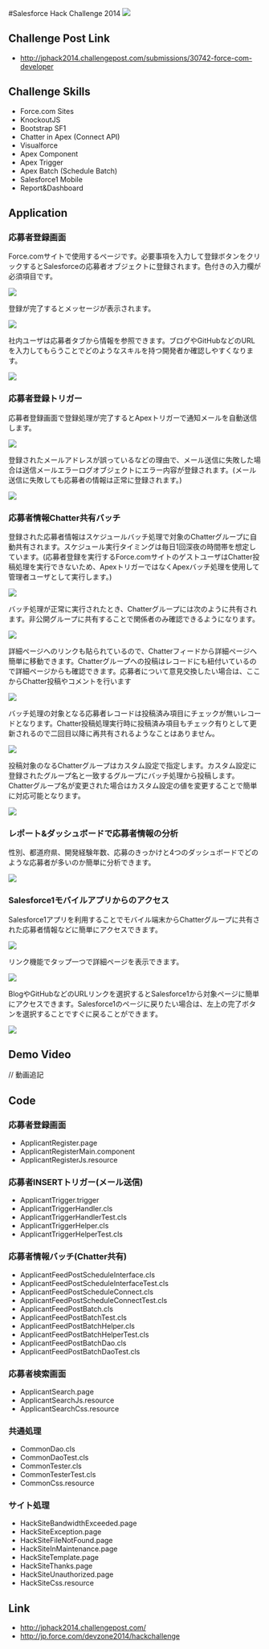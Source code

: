 #Salesforce Hack Challenge 2014
<img src="http://f.st-hatena.com/images/fotolife/t/tyoshikawa1106/20141214/20141214170744.png" />  

## Challenge Post Link
- http://jphack2014.challengepost.com/submissions/30742-force-com-developer

## Challenge Skills
- Force.com Sites
- KnockoutJS
- Bootstrap SF1
- Chatter in Apex (Connect API)
- Visualforce
- Apex Component
- Apex Trigger
- Apex Batch (Schedule Batch)
- Salesforce1 Mobile
- Report&Dashboard

## Application
### 応募者登録画面
Force.comサイトで使用するページです。必要事項を入力して登録ボタンをクリックするとSalesforceの応募者オブジェクトに登録されます。色付きの入力欄が必須項目です。

<img src="http://f.st-hatena.com/images/fotolife/t/tyoshikawa1106/20141214/20141214161045.png" />


登録が完了するとメッセージが表示されます。

<img src="http://f.st-hatena.com/images/fotolife/t/tyoshikawa1106/20141214/20141214161423.png" />

社内ユーザは応募者タブから情報を参照できます。ブログやGitHubなどのURLを入力してもらうことでどのようなスキルを持つ開発者か確認しやすくなります。

<img src="http://f.st-hatena.com/images/fotolife/t/tyoshikawa1106/20141214/20141214162846.png" />


### 応募者登録トリガー
応募者登録画面で登録処理が完了するとApexトリガーで通知メールを自動送信します。

<img src="http://f.st-hatena.com/images/fotolife/t/tyoshikawa1106/20141214/20141214161739.png" />


登録されたメールアドレスが誤っているなどの理由で、メール送信に失敗した場合は送信メールエラーログオブジェクトにエラー内容が登録されます。(メール送信に失敗しても応募者の情報は正常に登録されます。)

<img src="http://f.st-hatena.com/images/fotolife/t/tyoshikawa1106/20141214/20141214162026.png" />

### 応募者情報Chatter共有バッチ
登録された応募者情報はスケジュールバッチ処理で対象のChatterグループに自動共有されます。スケジュール実行タイミングは毎日1回深夜の時間帯を想定しています。(応募者登録を実行するForce.comサイトのゲストユーザはChatter投稿処理を実行できないため、ApexトリガーではなくApexバッチ処理を使用して管理者ユーザとして実行します。)

<img src="http://f.st-hatena.com/images/fotolife/t/tyoshikawa1106/20141214/20141214164910.png" />

バッチ処理が正常に実行されたとき、Chatterグループには次のように共有されます。非公開グループに共有することで関係者のみ確認できるようになります。

<img src="http://f.st-hatena.com/images/fotolife/t/tyoshikawa1106/20141214/20141214165807.png" />

詳細ページへのリンクも貼られているので、Chatterフィードから詳細ページへ簡単に移動できます。Chatterグループへの投稿はレコードにも紐付いているので詳細ページからも確認できます。応募者について意見交換したい場合は、ここからChatter投稿やコメントを行います

<img src="http://f.st-hatena.com/images/fotolife/t/tyoshikawa1106/20141214/20141214171559.png" />


バッチ処理の対象となる応募者レコードは投稿済み項目にチェックが無いレコードとなります。Chatter投稿処理実行時に投稿済み項目もチェック有りとして更新されるので二回目以降に再共有されるようなことはありません。

<img src="http://f.st-hatena.com/images/fotolife/t/tyoshikawa1106/20141214/20141214173100.png" />


投稿対象のなるChatterグループはカスタム設定で指定します。カスタム設定に登録されたグループ名と一致するグループにバッチ処理から投稿します。Chatterグループ名が変更された場合はカスタム設定の値を変更することで簡単に対応可能となります。

<img src="http://f.st-hatena.com/images/fotolife/t/tyoshikawa1106/20141214/20141214174016.png" />

### レポート&ダッシュボードで応募者情報の分析
性別、都道府県、開発経験年数、応募のきっかけと4つのダッシュボードでどのような応募者が多いのか簡単に分析できます。

<img src="http://f.st-hatena.com/images/fotolife/t/tyoshikawa1106/20141214/20141214174735.png" />

### Salesforce1モバイルアプリからのアクセス
Salesforce1アプリを利用することでモバイル端末からChatterグループに共有された応募者情報などに簡単にアクセスできます。

<img src="http://f.st-hatena.com/images/fotolife/t/tyoshikawa1106/20141214/20141214175744.png" />

リンク機能でタップ一つで詳細ページを表示できます。

<img src="http://f.st-hatena.com/images/fotolife/t/tyoshikawa1106/20141214/20141214175746.png" />

BlogやGitHubなどのURLリンクを選択するとSalesforce1から対象ページに簡単にアクセスできます。Salesforce1のページに戻りたい場合は、左上の完了ボタンを選択することですぐに戻ることができます。

<img src="http://f.st-hatena.com/images/fotolife/t/tyoshikawa1106/20141214/20141214175747.png" />




## Demo Video
// 動画追記

## Code
### 応募者登録画面  
- ApplicantRegister.page  
- ApplicantRegisterMain.component  
- ApplicantRegisterJs.resource

### 応募者INSERTトリガー(メール送信)  
- ApplicantTrigger.trigger  
- ApplicantTriggerHandler.cls  
- ApplicantTriggerHandlerTest.cls  
- ApplicantTriggerHelper.cls  
- ApplicantTriggerHelperTest.cls  

### 応募者情報バッチ(Chatter共有)  
- ApplicantFeedPostScheduleInterface.cls
- ApplicantFeedPostScheduleInterfaceTest.cls  
- ApplicantFeedPostScheduleConnect.cls  
- ApplicantFeedPostScheduleConnectTest.cls  
- ApplicantFeedPostBatch.cls
- ApplicantFeedPostBatchTest.cls
- ApplicantFeedPostBatchHelper.cls
- ApplicantFeedPostBatchHelperTest.cls
- ApplicantFeedPostBatchDao.cls
- ApplicantFeedPostBatchDaoTest.cls

### 応募者検索画面  
- ApplicantSearch.page
- ApplicantSearchJs.resource
- ApplicantSearchCss.resource

### 共通処理  
- CommonDao.cls
- CommonDaoTest.cls
- CommonTester.cls
- CommonTesterTest.cls
- CommonCss.resource

### サイト処理
- HackSiteBandwidthExceeded.page
- HackSiteException.page
- HackSiteFileNotFound.page
- HackSiteInMaintenance.page
- HackSiteTemplate.page
- HackSiteThanks.page
- HackSiteUnauthorized.page
- HackSiteCss.resource

## Link
- http://jphack2014.challengepost.com/
- http://jp.force.com/devzone2014/hackchallenge
